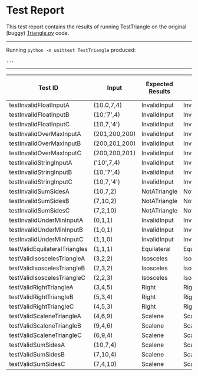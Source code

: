 # Test Report
This test report contains the results of running TestTriangle on the original (buggy) [Triangle.py](../Triangle.py) code.

----------------------------------------------------------------------
Running `python -m unittest TestTriangle` produced:
```
...
```

----------------------------------------------------------------------
| Test ID | Input | Expected Results | Actual Result | Pass or Pass |
|---|---|---|---|---|
| testInvalidFloatInputA | (10.0,7,4) | InvalidInput | InvalidInput | Pass |
| testInvalidFloatInputB | (10,'7',4) |  InvalidInput | InvalidInput  | Pass |
| testInvalidFloatInputC | (10,7,'4') |  InvalidInput | InvalidInput  | Pass |
| testInvalidOverMaxInputA | (201,200,200) |  InvalidInput | InvalidInput  | Pass |
| testInvalidOverMaxInputB | (200,201,200) |  InvalidInput | InvalidInput  | Pass |
| testInvalidOverMaxInputC | (200,200,201) |  InvalidInput | InvalidInput  | Pass |
| testInvalidStringInputA | ('10',7,4) | InvalidInput | InvalidInput | Pass |
| testInvalidStringInputB | (10,'7',4) | InvalidInput | InvalidInput | Pass |
| testInvalidStringInputC | (10,7,'4') | InvalidInput | InvalidInput | Pass |
| testInvalidSumSidesA | (10,7,2) |  NotATriangle | NotATriangle  | Pass |
| testInvalidSumSidesB | (7,10,2) |  NotATriangle | NotATriangle  | Pass |
| testInvalidSumSidesC | (7,2,10) |  NotATriangle | NotATriangle  | Pass |
| testInvalidUnderMinInputA | (0,1,1) |  InvalidInput | InvalidInput  | Pass |
| testInvalidUnderMinInputB | (1,0,1) |  InvalidInput | InvalidInput  | Pass |
| testInvalidUnderMinInputC | (1,1,0) |  InvalidInput | InvalidInput  | Pass |
| testValidEquilateralTriangles | (1,1,1) | Equilateral | Equilateral | Pass |
| testValidIsoscelesTriangleA | (3,2,2) | Isosceles | Isosceles | Pass |
| testValidIsoscelesTriangleB | (2,3,2) | Isosceles | Isosceles | Pass |
| testValidIsoscelesTriangleC | (2,2,3) | Isosceles | Isosceles | Pass |
| testValidRightTriangleA | (3,4,5) | Right | Right | Pass |
| testValidRightTriangleB | (5,3,4) | Right | Right | Pass |
| testValidRightTriangleC | (4,5,3) | Right | Right | Pass |
| testValidScaleneTriangleA | (4,6,9) | Scalene | Scalene | Pass |
| testValidScaleneTriangleB | (9,4,6) | Scalene | Scalene | Pass |
| testValidScaleneTriangleC | (6,9,4) | Scalene | Scalene | Pass |
| testValidSumSidesA | (10,7,4) | Scalene | Scalene | Pass |
| testValidSumSidesB | (7,10,4) | Scalene | Scalene | Pass |
| testValidSumSidesC | (7,4,10) | Scalene | Scalene | Pass |
